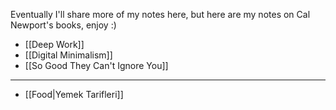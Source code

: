 Eventually I'll share more of my notes here, but here are my notes on Cal Newport's books, enjoy :)

- [[Deep Work]]
- [[Digital Minimalism]]
- [[So Good They Can't Ignore You]]

---

- [[Food|Yemek Tarifleri]]
 